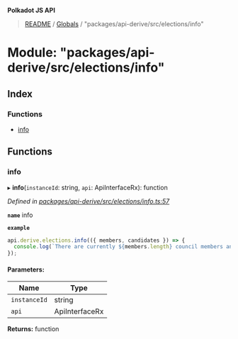 **Polkadot JS API**

> [README](../README.md) / [Globals](../globals.md) / "packages/api-derive/src/elections/info"

# Module: "packages/api-derive/src/elections/info"

## Index

### Functions

* [info](_packages_api_derive_src_elections_info_.md#info)

## Functions

### info

▸ **info**(`instanceId`: string, `api`: ApiInterfaceRx): function

*Defined in [packages/api-derive/src/elections/info.ts:57](https://github.com/polkadot-js/api/blob/c27e41be3/packages/api-derive/src/elections/info.ts#L57)*

**`name`** info

**`example`** 
<BR>

```javascript
api.derive.elections.info(({ members, candidates }) => {
  console.log(`There are currently ${members.length} council members and ${candidates.length} prospective council candidates.`);
});
```

#### Parameters:

Name | Type |
------ | ------ |
`instanceId` | string |
`api` | ApiInterfaceRx |

**Returns:** function
